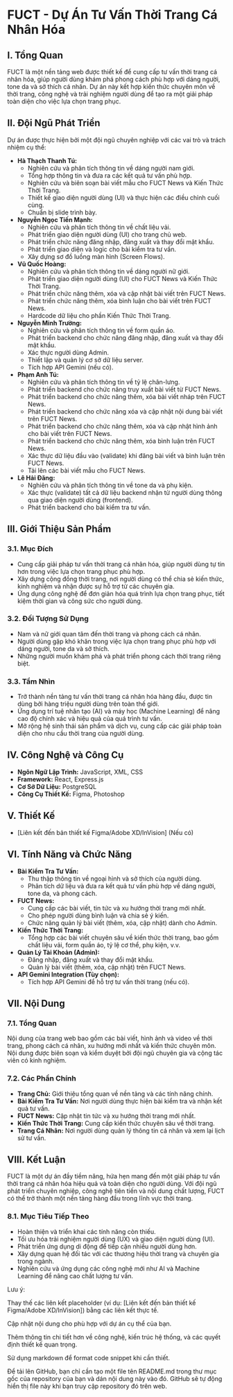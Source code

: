 # FUCT - Dự Án Tư Vấn Thời Trang Cá Nhân Hóa

## I. Tổng Quan

FUCT là một nền tảng web được thiết kế để cung cấp tư vấn thời trang cá nhân hóa, giúp người dùng khám phá phong cách phù hợp với dáng người, tone da và sở thích cá nhân. Dự án này kết hợp kiến thức chuyên môn về thời trang, công nghệ và trải nghiệm người dùng để tạo ra một giải pháp toàn diện cho việc lựa chọn trang phục.

## II. Đội Ngũ Phát Triển

Dự án được thực hiện bởi một đội ngũ chuyên nghiệp với các vai trò và trách nhiệm cụ thể:

*   **Hà Thạch Thanh Tú:**
    *   Nghiên cứu và phân tích thông tin về dáng người nam giới.
    *   Tổng hợp thông tin và đưa ra các kết quả tư vấn phù hợp.
    *   Nghiên cứu và biên soạn bài viết mẫu cho FUCT News và Kiến Thức Thời Trang.
    *   Thiết kế giao diện người dùng (UI) và thực hiện các điều chỉnh cuối cùng.
    *   Chuẩn bị slide trình bày.
*   **Nguyễn Ngọc Tiến Mạnh:**
    *   Nghiên cứu và phân tích thông tin về chất liệu vải.
    *   Phát triển giao diện người dùng (UI) cho trang chủ web.
    *   Phát triển chức năng đăng nhập, đăng xuất và thay đổi mật khẩu.
    *   Phát triển giao diện và logic cho bài kiểm tra tư vấn.
    *   Xây dựng sơ đồ luồng màn hình (Screen Flows).
*   **Vũ Quốc Hoàng:**
    *   Nghiên cứu và phân tích thông tin về dáng người nữ giới.
    *   Phát triển giao diện người dùng (UI) cho FUCT News và Kiến Thức Thời Trang.
    *   Phát triển chức năng thêm, xóa và cập nhật bài viết trên FUCT News.
    *   Phát triển chức năng thêm, xóa bình luận cho bài viết trên FUCT News.
    *   Hardcode dữ liệu cho phần Kiến Thức Thời Trang.
*   **Nguyễn Minh Trường:**
    *   Nghiên cứu và phân tích thông tin về form quần áo.
    *   Phát triển backend cho chức năng đăng nhập, đăng xuất và thay đổi mật khẩu.
    *   Xác thực người dùng Admin.
    *   Thiết lập và quản lý cơ sở dữ liệu server.
    *   Tích hợp API Gemini (nếu có).
*   **Phạm Anh Tú:**
    *   Nghiên cứu và phân tích thông tin về tỷ lệ chân-lưng.
    *   Phát triển backend cho chức năng truy xuất bài viết từ FUCT News.
    *   Phát triển backend cho chức năng thêm, xóa bài viết nháp trên FUCT News.
    *   Phát triển backend cho chức năng xóa và cập nhật nội dung bài viết trên FUCT News.
    *   Phát triển backend cho chức năng thêm, xóa và cập nhật hình ảnh cho bài viết trên FUCT News.
    *   Phát triển backend cho chức năng thêm, xóa bình luận trên FUCT News.
    *   Xác thực dữ liệu đầu vào (validate) khi đăng bài viết và bình luận trên FUCT News.
    *   Tải lên các bài viết mẫu cho FUCT News.
*   **Lê Hải Đăng:**
    *   Nghiên cứu và phân tích thông tin về tone da và phụ kiện.
    *   Xác thực (validate) tất cả dữ liệu backend nhận từ người dùng thông qua giao diện người dùng (frontend).
    *   Phát triển backend cho bài kiểm tra tư vấn.

## III. Giới Thiệu Sản Phẩm

### 3.1. Mục Đích

*   Cung cấp giải pháp tư vấn thời trang cá nhân hóa, giúp người dùng tự tin hơn trong việc lựa chọn trang phục phù hợp.
*   Xây dựng cộng đồng thời trang, nơi người dùng có thể chia sẻ kiến thức, kinh nghiệm và nhận được sự hỗ trợ từ các chuyên gia.
*   Ứng dụng công nghệ để đơn giản hóa quá trình lựa chọn trang phục, tiết kiệm thời gian và công sức cho người dùng.

### 3.2. Đối Tượng Sử Dụng

*   Nam và nữ giới quan tâm đến thời trang và phong cách cá nhân.
*   Người dùng gặp khó khăn trong việc lựa chọn trang phục phù hợp với dáng người, tone da và sở thích.
*   Những người muốn khám phá và phát triển phong cách thời trang riêng biệt.

### 3.3. Tầm Nhìn

*   Trở thành nền tảng tư vấn thời trang cá nhân hóa hàng đầu, được tin dùng bởi hàng triệu người dùng trên toàn thế giới.
*   Ứng dụng trí tuệ nhân tạo (AI) và máy học (Machine Learning) để nâng cao độ chính xác và hiệu quả của quá trình tư vấn.
*   Mở rộng hệ sinh thái sản phẩm và dịch vụ, cung cấp các giải pháp toàn diện cho nhu cầu thời trang của người dùng.

## IV. Công Nghệ và Công Cụ

*   **Ngôn Ngữ Lập Trình:** JavaScript, XML, CSS
*   **Framework:** React, Express.js
*   **Cơ Sở Dữ Liệu:** PostgreSQL
*   **Công Cụ Thiết Kế:** Figma, Photoshop

## V. Thiết Kế

*   [Liên kết đến bản thiết kế Figma/Adobe XD/InVision] (Nếu có)

## VI. Tính Năng và Chức Năng

*   **Bài Kiểm Tra Tư Vấn:**
    *   Thu thập thông tin về ngoại hình và sở thích của người dùng.
    *   Phân tích dữ liệu và đưa ra kết quả tư vấn phù hợp về dáng người, tone da, và phong cách.
*   **FUCT News:**
    *   Cung cấp các bài viết, tin tức và xu hướng thời trang mới nhất.
    *   Cho phép người dùng bình luận và chia sẻ ý kiến.
    *   Chức năng quản lý bài viết (thêm, xóa, cập nhật) dành cho Admin.
*   **Kiến Thức Thời Trang:**
    *   Tổng hợp các bài viết chuyên sâu về kiến thức thời trang, bao gồm chất liệu vải, form quần áo, tỷ lệ cơ thể, phụ kiện, v.v.
*   **Quản Lý Tài Khoản (Admin):**
    *   Đăng nhập, đăng xuất và thay đổi mật khẩu.
    *   Quản lý bài viết (thêm, xóa, cập nhật) trên FUCT News.
*   **API Gemini Integration (Tùy chọn):**
    *   Tích hợp API Gemini để hỗ trợ tư vấn thời trang (nếu có).

## VII. Nội Dung

### 7.1. Tổng Quan

Nội dung của trang web bao gồm các bài viết, hình ảnh và video về thời trang, phong cách cá nhân, xu hướng mới nhất và kiến thức chuyên môn. Nội dung được biên soạn và kiểm duyệt bởi đội ngũ chuyên gia và cộng tác viên có kinh nghiệm.

### 7.2. Các Phần Chính

*   **Trang Chủ:** Giới thiệu tổng quan về nền tảng và các tính năng chính.
*   **Bài Kiểm Tra Tư Vấn:** Nơi người dùng thực hiện bài kiểm tra và nhận kết quả tư vấn.
*   **FUCT News:** Cập nhật tin tức và xu hướng thời trang mới nhất.
*   **Kiến Thức Thời Trang:** Cung cấp kiến thức chuyên sâu về thời trang.
*   **Trang Cá Nhân:** Nơi người dùng quản lý thông tin cá nhân và xem lại lịch sử tư vấn.

## VIII. Kết Luận

FUCT là một dự án đầy tiềm năng, hứa hẹn mang đến một giải pháp tư vấn thời trang cá nhân hóa hiệu quả và toàn diện cho người dùng. Với đội ngũ phát triển chuyên nghiệp, công nghệ tiên tiến và nội dung chất lượng, FUCT có thể trở thành một nền tảng hàng đầu trong lĩnh vực thời trang.

### 8.1. Mục Tiêu Tiếp Theo

*   Hoàn thiện và triển khai các tính năng còn thiếu.
*   Tối ưu hóa trải nghiệm người dùng (UX) và giao diện người dùng (UI).
*   Phát triển ứng dụng di động để tiếp cận nhiều người dùng hơn.
*   Xây dựng quan hệ đối tác với các thương hiệu thời trang và chuyên gia trong ngành.
*   Nghiên cứu và ứng dụng các công nghệ mới như AI và Machine Learning để nâng cao chất lượng tư vấn.


Lưu ý:

Thay thế các liên kết placeholder (ví dụ: [Liên kết đến bản thiết kế Figma/Adobe XD/InVision]) bằng các liên kết thực tế.

Cập nhật nội dung cho phù hợp với dự án cụ thể của bạn.

Thêm thông tin chi tiết hơn về công nghệ, kiến trúc hệ thống, và các quyết định thiết kế quan trọng.

Sử dụng markdown để format code snippet khi cần thiết.

Để tải lên GitHub, bạn chỉ cần tạo một file tên README.md trong thư mục gốc của repository của bạn và dán nội dung này vào đó. GitHub sẽ tự động hiển thị file này khi bạn truy cập repository đó trên web.
